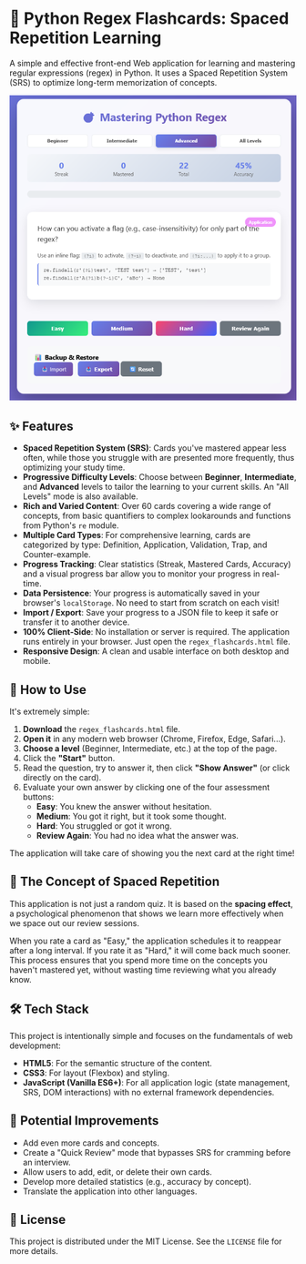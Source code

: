 # 🎯 Python Regex Flashcards: Spaced Repetition Learning

A simple and effective front-end Web application for learning and mastering regular expressions (regex) in Python. It uses a Spaced Repetition System (SRS) to optimize long-term memorization of concepts.


![Screenshot](images/screenshot.png)

## ✨ Features

*   **Spaced Repetition System (SRS)**: Cards you've mastered appear less often, while those you struggle with are presented more frequently, thus optimizing your study time.
*   **Progressive Difficulty Levels**: Choose between **Beginner**, **Intermediate**, and **Advanced** levels to tailor the learning to your current skills. An "All Levels" mode is also available.
*   **Rich and Varied Content**: Over 60 cards covering a wide range of concepts, from basic quantifiers to complex lookarounds and functions from Python's `re` module.
*   **Multiple Card Types**: For comprehensive learning, cards are categorized by type: Definition, Application, Validation, Trap, and Counter-example.
*   **Progress Tracking**: Clear statistics (Streak, Mastered Cards, Accuracy) and a visual progress bar allow you to monitor your progress in real-time.
*   **Data Persistence**: Your progress is automatically saved in your browser's `localStorage`. No need to start from scratch on each visit!
*   **Import / Export**: Save your progress to a JSON file to keep it safe or transfer it to another device.
*   **100% Client-Side**: No installation or server is required. The application runs entirely in your browser. Just open the `regex_flashcards.html` file.
*   **Responsive Design**: A clean and usable interface on both desktop and mobile.

## 🚀 How to Use

It's extremely simple:

1.  **Download** the `regex_flashcards.html` file.
2.  **Open it** in any modern web browser (Chrome, Firefox, Edge, Safari...).
3.  **Choose a level** (Beginner, Intermediate, etc.) at the top of the page.
4.  Click the **"Start"** button.
5.  Read the question, try to answer it, then click **"Show Answer"** (or click directly on the card).
6.  Evaluate your own answer by clicking one of the four assessment buttons:
    *   **Easy**: You knew the answer without hesitation.
    *   **Medium**: You got it right, but it took some thought.
    *   **Hard**: You struggled or got it wrong.
    *   **Review Again**: You had no idea what the answer was.

The application will take care of showing you the next card at the right time!

## 🧠 The Concept of Spaced Repetition

This application is not just a random quiz. It is based on the **spacing effect**, a psychological phenomenon that shows we learn more effectively when we space out our review sessions.

When you rate a card as "Easy," the application schedules it to reappear after a long interval. If you rate it as "Hard," it will come back much sooner. This process ensures that you spend more time on the concepts you haven't mastered yet, without wasting time reviewing what you already know.

## 🛠️ Tech Stack

This project is intentionally simple and focuses on the fundamentals of web development:

*   **HTML5**: For the semantic structure of the content.
*   **CSS3**: For layout (Flexbox) and styling.
*   **JavaScript (Vanilla ES6+)**: For all application logic (state management, SRS, DOM interactions) with no external framework dependencies.

## 🔮 Potential Improvements

*   Add even more cards and concepts.
*   Create a "Quick Review" mode that bypasses SRS for cramming before an interview.
*   Allow users to add, edit, or delete their own cards.
*   Develop more detailed statistics (e.g., accuracy by concept).
*   Translate the application into other languages.

## 📄 License

This project is distributed under the MIT License. See the `LICENSE` file for more details.
